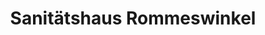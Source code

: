 ---
title: "Sanitätshaus Rommeswinkel"
url: /gelsenkirchen/sanitaetshaus-rommeswinkel/
shop: Sanitätshaus
---